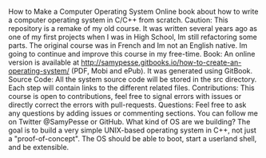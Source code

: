 How to Make a Computer Operating System Online book about how to write a computer operating system in C/C++ from scratch. Caution: This repository is a remake of my old course. It was written several years ago as one of my first projects when I was in High School, Im still refactoring some parts. The original course was in French and Im not an English native. Im going to continue and improve this course in my free-time. Book: An online version is available at http://samypesse.gitbooks.io/how-to-create-an-operating-system/ (PDF, Mobi and ePub). It was generated using GitBook. Source Code: All the system source code will be stored in the src directory. Each step will contain links to the different related files. Contributions: This course is open to contributions, feel free to signal errors with issues or directly correct the errors with pull-requests. Questions: Feel free to ask any questions by adding issues or commenting sections. You can follow me on Twitter @SamyPesse or GitHub. What kind of OS are we building? The goal is to build a very simple UNIX-based operating system in C++, not just a "proof-of-concept". The OS should be able to boot, start a userland shell, and be extensible.